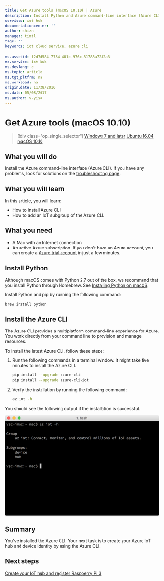 ```yaml
---
title: Get Azure tools (macOS 10.10) | Azure
description: Install Python and Azure command-line interface (Azure CLI) on macOS.
services: iot-hub
documentationcenter: ''
author: shizn
manager: timtl
tags: ''
keywords: iot cloud service, azure cli

ms.assetid: f2d7d584-7734-401c-976c-81788a7282a3
ms.service: iot-hub
ms.devlang: c
ms.topic: article
ms.tgt_pltfrm: na
ms.workload: na
origin.date: 11/28/2016
ms.date: 05/08/2017
ms.author: v-yiso
---
```


# Get Azure tools (macOS 10.10)
>[!div class="op_single_selector"]
[Windows 7 and later](./iot-hub-raspberry-pi-kit-c-lesson2-get-azure-tools-win32.md)
[Ubuntu 16.04](./iot-hub-raspberry-pi-kit-c-lesson2-get-azure-tools-ubuntu.md)
[macOS 10.10](./iot-hub-raspberry-pi-kit-c-lesson2-get-azure-tools-mac.md)

## What you will do
Install the Azure command-line interface (Azure CLI). If you have any problems, look for solutions on the [troubleshooting page](./iot-hub-raspberry-pi-kit-c-troubleshooting.md).

## What you will learn
In this article, you will learn:
* How to install Azure CLI.
* How to add an IoT subgroup of the Azure CLI.

## What you need
* A Mac with an Internet connection.
* An active Azure subscription. If you don't have an Azure account, you can create a [Azure trial account](https://www.azure.cn/pricing/1rmb-trial/) in just a few minutes.

## Install Python
Although macOS comes with Python 2.7 out of the box, we recommend that you install Python through Homebrew. See [Installing Python on macOS](http://docs.python-guide.org/en/latest/starting/install/osx/).

Install Python and pip by running the following command:

```bash
brew install python
```

## Install the Azure CLI
The Azure CLI provides a multiplatform command-line experience for Azure. You work directly from your command line to provision and manage resources. 

To install the latest Azure CLI, follow these steps:

1. Run the following commands in a terminal window. It might take five minutes to install the Azure CLI.

   ```bash
   pip install --upgrade azure-cli
   pip install --upgrade azure-cli-iot
   ```
2. Verify the installation by running the following command:

   ```bash
   az iot -h
   ```

You should see the following output if the installation is successful.

![Output that indicates success](./media/iot-hub-raspberry-pi-lessons/lesson2/az_iot_help_osx.png)

## Summary
You've installed the Azure CLI. Your next task is to create your Azure IoT hub and device identity by using the Azure CLI.

## Next steps
[Create your IoT hub and register Raspberry Pi 3](./iot-hub-raspberry-pi-kit-c-lesson2-prepare-azure-iot-hub.md)